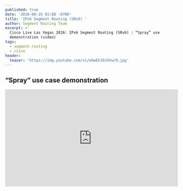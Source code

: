 ```yaml
---
published: true
date: '2016-09-25 01:08 -0700'
title: 'IPv6 Segment Routing (SRv6) '
author: Segment Routing Team
excerpt: >-
  Cisco Live Las Vegas 2016: IPv6 Segment Routing (SRv6) : “Spray” use case
  demonstration (video)
tags:
  - segment-routing
  - cisco
header:
  teaser: 'https://img.youtube.com/vi/e6wEhJOJ4Vw/0.jpg'
---
```

## “Spray” use case demonstration   

  


<iframe width="560" height="315" src="https://www.youtube.com/embed/e6wEhJOJ4Vw" frameborder="0" allowfullscreen></iframe>
